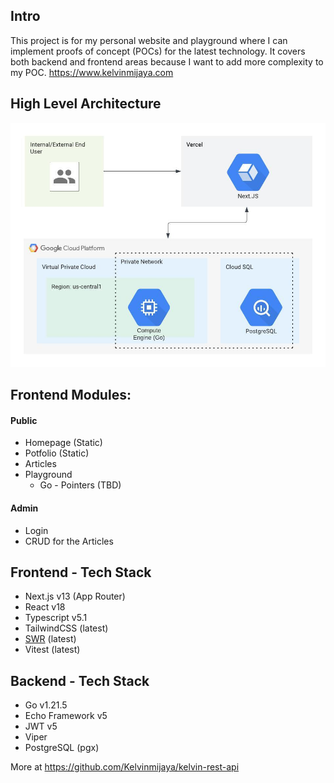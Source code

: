 ## Intro
This project is for my personal website and playground where I can implement proofs of concept (POCs) for the latest technology. It covers both backend and frontend areas because I want to add more complexity to my POC.
https://www.kelvinmijaya.com


## High Level Architecture
![kelvin web](https://github.com/Kelvinmijaya/kelvin-web/raw/master/files/kelvin-web-architecture.jpeg)

## Frontend Modules:
#### Public
- Homepage (Static)
- Potfolio (Static)
- Articles
- Playground
  - Go - Pointers (TBD)
  
#### Admin
- Login
- CRUD for the Articles

## Frontend - Tech Stack
- Next.js v13 (App Router)
- React v18
- Typescript v5.1
- TailwindCSS (latest)
- [SWR](https://swr.vercel.app/) (latest)
- Vitest (latest)

## Backend - Tech Stack
- Go v1.21.5
- Echo Framework v5
- JWT v5
- Viper
- PostgreSQL (pgx)

More at https://github.com/Kelvinmijaya/kelvin-rest-api


